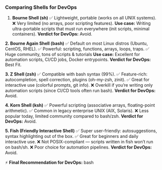 ### Comparing Shells for DevOps
1. **Bourne Shell (sh)**
✅ Lightweight, portable (works on all UNIX systems).
 ❌ Very limited (no arrays, poor scripting features).
 **Use case:** Writing ultra-portable scripts that must run everywhere (init scripts, minimal containers).
**Verdict for DevOps:** Avoid.

**2. Bourne Again Shell (bash)**
✅ Default on most Linux distros (Ubuntu, CentOS, RHEL).
✅ Powerful: scripting, functions, arrays, loops, traps.
✅ Huge community, tons of scripts & tutorials
**Use case:** Excellent for automation scripts, CI/CD jobs, Docker entrypoints.
**Verdict for DevOps:** Best Fit.

**3. Z Shell (zsh)**
✅ Compatible with bash syntax (99%).
✅ Feature-rich: autocompletion, spell correction, plugins (oh-my-zsh, zinit).
✅ Great for interactive use (colorful prompts, git info).
❌ Overkill if you’re writing only automation scripts (since CI/CD tools often run bash).
**Verdict for DevOps:** Avoid.

**4. Korn Shell (ksh)**
✅ Powerful scripting (associative arrays, floating-point arithmetic).
✅ Common in legacy enterprise UNIX (AIX, Solaris).
❌ Less popular today, limited community compared to bash/zsh.
**Verdict for DevOps:** Avoid.

**5. Fish (Friendly Interactive Shell)**
✅ Super user-friendly: autosuggestions, syntax highlighting out of the box.
✅ Great for beginners and daily interactive use.
❌ Not POSIX-compliant — scripts written in fish won’t run on bash/sh.
❌ Poor choice for automation pipelines.
**Verdict for DevOps:** Avoid.

⚡ **Final Recommendation for DevOps:** bash
